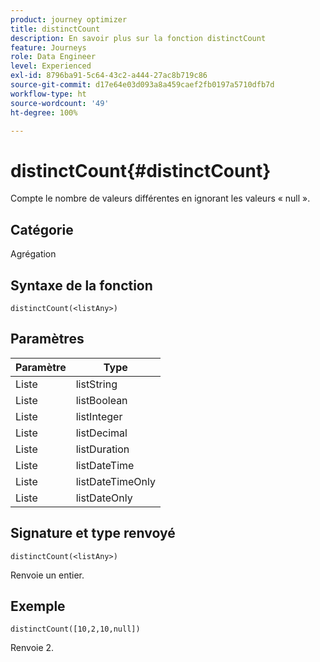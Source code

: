 ```yaml
---
product: journey optimizer
title: distinctCount
description: En savoir plus sur la fonction distinctCount
feature: Journeys
role: Data Engineer
level: Experienced
exl-id: 8796ba91-5c64-43c2-a444-27ac8b719c86
source-git-commit: d17e64e03d093a8a459caef2fb0197a5710dfb7d
workflow-type: ht
source-wordcount: '49'
ht-degree: 100%

---
```


# distinctCount{#distinctCount}

Compte le nombre de valeurs différentes en ignorant les valeurs « null ».

## Catégorie

Agrégation

## Syntaxe de la fonction

`distinctCount(<listAny>)`

## Paramètres

| Paramètre | Type |
|-----------|------------------|
| Liste | listString |
| Liste | listBoolean |
| Liste | listInteger |
| Liste | listDecimal |
| Liste | listDuration |
| Liste | listDateTime |
| Liste | listDateTimeOnly |
| Liste | listDateOnly |

## Signature et type renvoyé

`distinctCount(<listAny>)`

Renvoie un entier.

## Exemple

`distinctCount([10,2,10,null])`

Renvoie 2.
